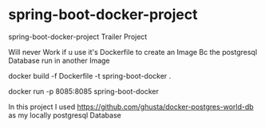 # spring-boot-docker-project
spring-boot-docker-project
 Trailer Project 

 Will never Work if u use it's Dockerfile to create an Image 
 Bc the postgresql Database run in another Image

docker build -f Dockerfile -t spring-boot-docker .

docker run -p 8085:8085  spring-boot-docker

In this project I used https://github.com/ghusta/docker-postgres-world-db as my locally postgresql Database 
